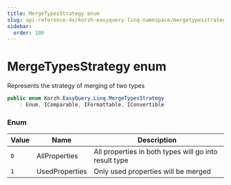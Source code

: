 ```yaml
---
title: MergeTypesStrategy enum
slug: api-reference-4x/korzh-easyquery-linq-namespace/mergetypesstrategy-enum
sidebar:
  order: 100
---
```

# MergeTypesStrategy enum

Represents the strategy of merging of two types
```csharp
public enum Korzh.EasyQuery.Linq.MergeTypesStrategy
    : Enum, IComparable, IFormattable, IConvertible

```

### Enum

| Value | Name | Description | 
| --- | --- | --- | 
| `0` | AllProperties | All properties in both types will go into result type | 
| `1` | UsedProperties | Only used properties will be merged |
